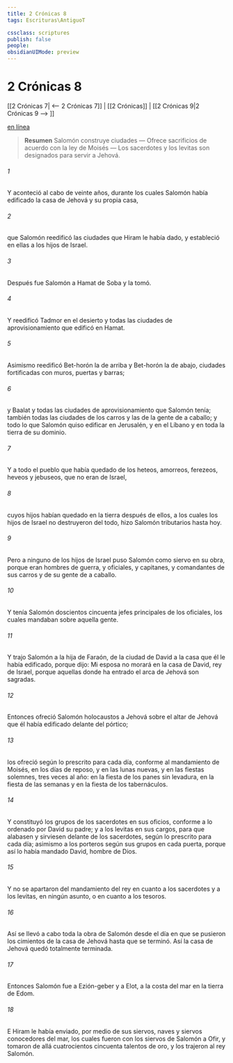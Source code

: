 ```yaml
---
title: 2 Crónicas 8
tags: Escrituras\AntiguoT

cssclass: scriptures
publish: false
people:
obsidianUIMode: preview
---
```


# 2 Crónicas 8
[[2 Crónicas 7| <-- 2 Crónicas 7]] | [[2 Crónicas]] | [[2 Crónicas 9|2 Crónicas 9 --> ]]

[en línea](https://churchofjesuschrist.org/study/scriptures/ot/2-chr/8?lang=spa)

> __Resumen__
Salomón construye ciudades — Ofrece sacrificios de acuerdo con la ley de Moisés — Los sacerdotes y los levitas son designados para servir a Jehová.

###### 1 
Y aconteció al cabo de veinte años, durante los cuales Salomón había edificado la casa de Jehová y su propia casa,

###### 2 
que Salomón reedificó las ciudades que Hiram le había dado, y estableció en ellas a los hijos de Israel.

###### 3 
Después fue Salomón a Hamat de Soba y la tomó.

###### 4 
Y reedificó Tadmor en el desierto y todas las ciudades de aprovisionamiento que edificó en Hamat.

###### 5 
Asimismo reedificó Bet-horón la de arriba y Bet-horón la de abajo, ciudades fortificadas con muros, puertas y barras;

###### 6 
y Baalat y todas las ciudades de aprovisionamiento que Salomón tenía; también todas las ciudades de los carros y las de la gente de a caballo; y todo lo que Salomón quiso edificar en Jerusalén, y en el Líbano y en toda la tierra de su dominio.

###### 7 
Y a todo el pueblo que había quedado de los heteos, amorreos, ferezeos, heveos y jebuseos, que no eran de Israel,

###### 8 
cuyos hijos habían quedado en la tierra después de ellos, a los cuales los hijos de Israel no destruyeron del todo, hizo Salomón tributarios hasta hoy.

###### 9 
Pero a ninguno de los hijos de Israel puso Salomón como siervo en su obra, porque eran hombres de guerra, y oficiales, y capitanes, y comandantes de sus carros y de su gente de a caballo.

###### 10 
Y tenía Salomón doscientos cincuenta jefes principales de los oficiales, los cuales mandaban sobre aquella gente.

###### 11 
Y trajo Salomón a la hija de Faraón, de la ciudad de David a la casa que él le había edificado, porque dijo: Mi esposa no morará en la casa de David, rey de Israel, porque aquellas  donde ha entrado el arca de Jehová son sagradas.

###### 12 
Entonces ofreció Salomón holocaustos a Jehová sobre el altar de Jehová que él había edificado delante del pórtico;

###### 13 
los ofreció según lo prescrito para cada día, conforme al mandamiento de Moisés, en los días de reposo, y en las lunas nuevas, y en las fiestas solemnes, tres veces al año: en la fiesta de los panes sin levadura, en la fiesta de las semanas y en la fiesta de los tabernáculos.

###### 14 
Y constituyó los grupos de los sacerdotes en sus oficios, conforme a lo ordenado por David su padre; y a los levitas en sus cargos, para que alabasen y sirviesen delante de los sacerdotes, según lo prescrito para cada día; asimismo a los porteros según sus grupos en cada puerta, porque así lo había mandado David, hombre de Dios.

###### 15 
Y no se apartaron del mandamiento del rey en cuanto a los sacerdotes y a los levitas, en ningún asunto, o en cuanto a los tesoros.

###### 16 
Así se llevó a cabo toda la obra de Salomón desde el día en que se pusieron los cimientos de la casa de Jehová hasta que se terminó. Así la casa de Jehová quedó totalmente terminada.

###### 17 
Entonces Salomón fue a Ezión-geber y a Elot, a la costa del mar en la tierra de Edom.

###### 18 
E Hiram le había enviado, por medio de sus siervos, naves y siervos conocedores del mar, los cuales fueron con los siervos de Salomón a Ofir, y tomaron de allá cuatrocientos cincuenta talentos de oro, y los trajeron al rey Salomón.

